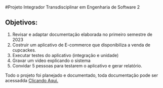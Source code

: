 #Projeto Integrador Transdisciplinar em Engenharia de Software 2

## Objetivos:
1. Revisar e adaptar documentação elaborada no primeiro semestre de 2023
2. Costruir um aplicativo de E-commerce que disponibiliza a venda de cupcackes.
3. Executar testes do aplicativo (integração e unidade)
4. Gravar um video explicando o sistema
5. Convidar 5 pessoas para testarem o aplicativo e gerar relatório.
   
Todo o projeto foi planejado e documentado, toda documentação pode ser acessadda <a href=''>Clicando Aqui.</a>
